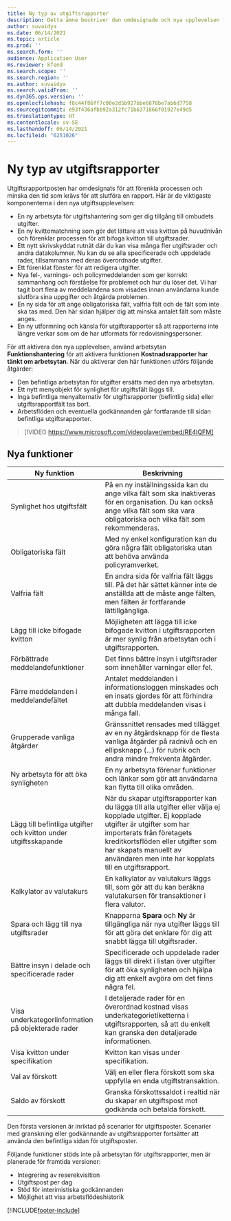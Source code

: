 ```yaml
---
title: Ny typ av utgiftsrapporter
description: Detta ämne beskriver den omdesignade och nya upplevelsen för posten i utgiftsrapporten.
author: suvaidya
ms.date: 06/14/2021
ms.topic: article
ms.prod: ''
ms.search.form: ''
audience: Application User
ms.reviewer: kfend
ms.search.scope: ''
ms.search.region: ''
ms.author: suvaidya
ms.search.validFrom: ''
ms.dyn365.ops.version: ''
ms.openlocfilehash: f8c44f86ff7c00e2d5b927bbe6878be7ab6d7758
ms.sourcegitcommit: e93f436afbb92a312fc71b6371866f01927e49d5
ms.translationtype: HT
ms.contentlocale: sv-SE
ms.lasthandoff: 06/14/2021
ms.locfileid: "6251026"
---
```

# <a name="expense-reports-reimagined"></a>Ny typ av utgiftsrapporter

Utgiftsrapportposten har omdesignats för att förenkla processen och minska den tid som krävs för att slutföra en rapport. Här är de viktigaste komponenterna i den nya utgiftsupplevelsen:

- En ny arbetsyta för utgiftshantering som ger dig tillgång till ombudets utgifter.
- En ny kvittomatchning som gör det lättare att visa kvitton på huvudnivån och förenklar processen för att bifoga kvitton till utgiftsrader.
- Ett nytt skrivskyddat rutnät där du kan visa många fler utgiftsrader och andra datakolumner. Nu kan du se alla specificerade och uppdelade rader, tillsammans med deras överordnade utgifter.
- Ett förenklat fönster för att redigera utgifter.
- Nya fel-, varnings- och policymeddelanden som ger korrekt sammanhang och förståelse för problemet och hur du löser det. Vi har tagit bort flera av meddelandena som visades innan användarna kunde slutföra sina uppgifter och åtgärda problemen.
- En ny sida för att ange obligatoriska fält, valfria fält och de fält som inte ska tas med. Den här sidan hjälper dig att minska antalet fält som måste anges.
- En ny utformning och känsla för utgiftsrapporter så att rapporterna inte längre verkar som om de har utformats för redovisningspersoner.

För att aktivera den nya upplevelsen, använd arbetsytan **Funktionshantering** för att aktivera funktionen **Kostnadsrapporter har tänkt om arbetsytan**. När du aktiverar den här funktionen utförs följande åtgärder:

- Den befintliga arbetsytan för utgifter ersätts med den nya arbetsytan.
- Ett nytt menyobjekt för synlighet för utgiftsfält läggs till.
- Inga befintliga menyalternativ för utgiftsrapporter (befintlig sida) eller utgiftsrapportfält tas bort.
- Arbetsflöden och eventuella godkännanden går fortfarande till sidan befintliga utgiftsrapporter.

> [!VIDEO https://www.microsoft.com/videoplayer/embed/RE4IQFM]

## <a name="new-features"></a>Nya funktioner

| Ny funktion | Beskrivning |
|---|----|
| Synlighet hos utgiftsfält | På en ny inställningssida kan du ange vilka fält som ska inaktiveras för en organisation. Du kan också ange vilka fält som ska vara obligatoriska och vilka fält som rekommenderas. |
| Obligatoriska fält | Med ny enkel konfiguration kan du göra några fält obligatoriska utan att behöva använda policyramverket. |
| Valfria fält | En andra sida för valfria fält läggs till. På det här sättet känner inte de anställda att de måste ange fälten, men fälten är fortfarande lättillgängliga. |
| Lägg till icke bifogade kvitton | Möjligheten att lägga till icke bifogade kvitton i utgiftsrapporten är mer synlig från arbetsytan och i utgiftsrapporten. |
| Förbättrade meddelandefunktioner | Det finns bättre insyn i utgiftsrader som innehåller varningar eller fel. |
| Färre meddelanden i meddelandefältet| Antalet meddelanden i informationsloggen minskades och en insats gjordes för att förhindra att dubbla meddelanden visas i många fall. |
| Grupperade vanliga åtgärder | Gränssnittet rensades med tillägget av en ny åtgärdsknapp för de flesta vanliga åtgärder på radnivå och en ellipsknapp (...) för rubrik och andra mindre frekventa åtgärder. |
| Ny arbetsyta för att öka synligheten | En ny arbetsyta förenar funktioner och länkar som gör att användarna kan flytta till olika områden. |
| Lägg till befintliga utgifter och kvitton under utgiftsskapande | När du skapar utgiftsrapporter kan du lägga till alla utgifter eller välja ej kopplade utgifter. Ej kopplade utgifter är utgifter som har importerats från företagets kreditkortsflöden eller utgifter som har skapats manuellt av användaren men inte har kopplats till en utgiftsrapport.|
| Kalkylator av valutakurs | En kalkylator av valutakurs läggs till, som gör att du kan beräkna valutakursen för transaktioner i flera valutor. |
| Spara och lägg till nya utgiftsrader | Knapparna **Spara** och **Ny** är tillgängliga när nya utgifter läggs till för att göra det enklare för dig att snabbt lägga till utgiftsrader. |
| Bättre insyn i delade och specificerade rader | Specificerade och uppdelade rader läggs till direkt i listan över utgifter för att öka synligheten och hjälpa dig att enkelt avgöra om det finns några fel. |
| Visa underkategoriinformation på objekterade rader | I detaljerade rader för en överordnad kostnad visas underkategorietiketterna i utgiftsrapporten, så att du enkelt kan granska den detaljerade informationen.|
| Visa kvitton under specifikation | Kvitton kan visas under specifikation. |
| Val av förskott | Välj en eller flera förskott som ska uppfylla en enda utgiftstransaktion. |
| Saldo av förskott | Granska förskottssaldot i realtid när du skapar en utgiftspost mot godkända och betalda förskott. |

Den första versionen är inriktad på scenarier för utgiftsposter. Scenarier med granskning eller godkännande av utgiftsrapporter fortsätter att använda den befintliga sidan för utgiftsposter.

Följande funktioner stöds inte på arbetsytan för utgiftsrapporter, men är planerade för framtida versioner: 

- Integrering av reserekvisition
- Utgiftspost per dag
- Stöd för interimistiska godkännanden
- Möjlighet att visa arbetsflödeshistorik


[!INCLUDE[footer-include](../includes/footer-banner.md)]

